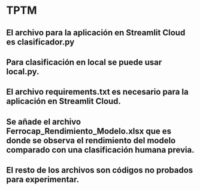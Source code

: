 # TPTM
## El archivo para la aplicación en Streamlit Cloud es clasificador.py
## Para clasificación en local se puede usar local.py.
## El archivo requirements.txt es necesario para la aplicación en Streamlit Cloud.
## Se añade el archivo Ferrocap_Rendimiento_Modelo.xlsx que es donde se observa el rendimiento del modelo comparado con una clasificación humana previa.
## El resto de los archivos son códigos no probados para experimentar.
